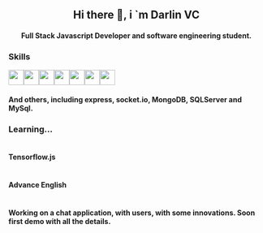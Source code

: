 <h2 align="center">Hi there 👋, i `m Darlin VC</h2>
<h4 align="center">Full Stack Javascript Developer and software engineering student.</h4>

<h3>Skills</h3>
<div style="display:flex; flex-direction: row;">
 <img src="https://cdn-icons-png.flaticon.com/512/1051/1051277.png" width="30" heigth="30">
 <img src="https://cdn-icons-png.flaticon.com/512/919/919826.png" width="30" heigth="30">
 <img src="https://upload.wikimedia.org/wikipedia/commons/thumb/c/cf/Angular_full_color_logo.svg/1200px-Angular_full_color_logo.svg.png" width="30" heigth="30">
 <img src="https://cdn-icons-png.flaticon.com/512/5968/5968292.png" width="30" heigth="30">
 <img src="https://cdn-icons-png.flaticon.com/512/5968/5968381.png" width="30" heigth="30">
 <img src="https://cdn-icons-png.flaticon.com/512/4494/4494748.png" width="30" heigth="30">
 <img src="https://cdn-icons-png.flaticon.com/512/919/919825.png" width="30" heigth="30">
</div>

<h4>And others, including express, socket.io, MongoDB, SQLServer and MySql.</h4>


<h3>Learning...</h3>
<div style="display:flex; flex-direction: column;">
 <h4>Tensorflow.js</h4>
 <h4>Advance English</h4>
</div>

<h4 >Working on a chat application, with users, with some innovations. Soon first demo with all the details.</h4>

